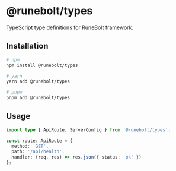 # @runebolt/types

TypeScript type definitions for RuneBolt framework.

## Installation

```bash
# npm
npm install @runebolt/types

# yarn
yarn add @runebolt/types

# pnpm
pnpm add @runebolt/types
```

## Usage

```typescript
import type { ApiRoute, ServerConfig } from '@runebolt/types';

const route: ApiRoute = {
  method: 'GET',
  path: '/api/health',
  handler: (req, res) => res.json({ status: 'ok' })
};
```
